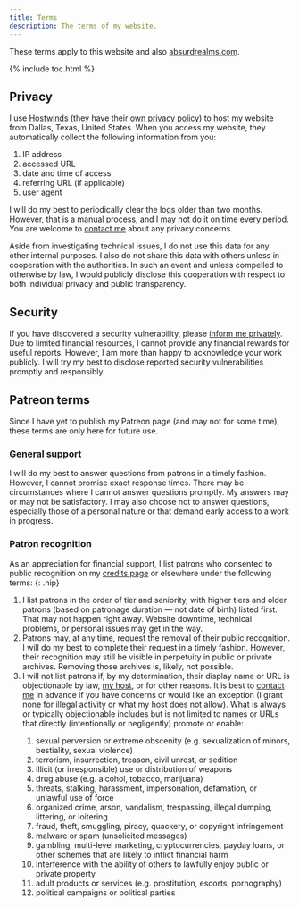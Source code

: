 ```yaml
---
title: Terms
description: The terms of my website.
---
```


These terms apply to this website and also <a href="https://absurdrealms.com/" target="_blank">absurdrealms.com</a>.

{% include toc.html %}

## Privacy
I use <a href="https://www.hostwinds.com/" target="_blank">Hostwinds</a> (they have their <a href="https://www.hostwinds.com/legal/privacy" target="_blank">own privacy policy</a>) to host my website from Dallas, Texas, United States. When you access my website, they automatically collect the following information from you:

1. IP address
1. accessed URL
1. date and time of access
1. referring URL (if applicable)
1. user agent

I will do my best to periodically clear the logs older than two months. However, that is a manual process, and I may not do it on time every period. You are welcome to <a href="{{ site.contact.url }}" target="{{ site.contact.target }}">contact me</a> about any privacy concerns.

Aside from investigating technical issues, I do not use this data for any other internal purposes. I also do not share this data with others unless in cooperation with the authorities. In such an event and unless compelled to otherwise by law, I would publicly disclose this cooperation with respect to both individual privacy and public transparency.

## Security
If you have discovered a security vulnerability, please <a href="{{ site.contact.url }}" target="{{ site.contact.target }}">inform me privately</a>. Due to limited financial resources, I cannot provide any financial rewards for useful reports. However, I am more than happy to acknowledge your work publicly. I will try my best to disclose reported security vulnerabilities promptly and responsibly.

## Patreon terms
Since I have yet to publish my Patreon page (and may not for some time), these terms are only here for future use.

### General support
I will do my best to answer questions from patrons in a timely fashion. However, I cannot promise exact response times. There may be circumstances where I cannot answer questions promptly. My answers may or may not be satisfactory. I may also choose not to answer questions, especially those of a personal nature or that demand early access to a work in progress.

### Patron recognition
As an appreciation for financial support, I list patrons who consented to public recognition on my [credits page](/credits/) or elsewhere under the following terms:
{: .nip}

<ol class="spaced">
    <li>I list patrons in the order of tier and seniority, with higher tiers and older patrons (based on patronage duration — not date of birth) listed first. That may not happen right away. Website downtime, technical problems, or personal issues may get in the way.</li>
    <li>Patrons may, at any time, request the removal of their public recognition. I will do my best to complete their request in a timely fashion. However, their recognition may still be visible in perpetuity in public or private archives. Removing those archives is, likely, not possible.</li>
    <li>I will not list patrons if, by my determination, their display name or URL is objectionable by law, <a href="https://www.hostwinds.com/legal/terms" target="_blank">my host</a>, or for other reasons. It is best to <a href="{{ site.contact.url }}" target="{{ site.contact.target }}">contact me</a> in advance if you have concerns or would like an exception (I grant none for illegal activity or what my host does not allow). What is always or typically objectionable includes but is not limited to names or URLs that directly (intentionally or negligently) promote or enable:</li>
    <ol class="lowercase">
        <li>sexual perversion or extreme obscenity (e.g. sexualization of minors, bestiality, sexual violence)</li>
        <li>terrorism, insurrection, treason, civil unrest, or sedition</li>
        <li>illicit (or irresponsible) use or distribution of weapons</li>
        <li>drug abuse (e.g. alcohol, tobacco, marijuana)</li>
        <li>threats, stalking, harassment, impersonation, defamation, or unlawful use of force</li>
        <li>organized crime, arson, vandalism, trespassing, illegal dumping, littering, or loitering</li>
        <li>fraud, theft, smuggling, piracy, quackery, or copyright infringement</li>
        <li>malware or spam (unsolicited messages)</li>
        <li>gambling, multi-level marketing, cryptocurrencies, payday loans, or other schemes that are likely to inflict financial harm</li>
        <li>interference with the ability of others to lawfully enjoy public or private property</li>
        <li>adult products or services (e.g. prostitution, escorts, pornography)</li>
        <li>political campaigns or political parties</li>
    </ol>
</ol>